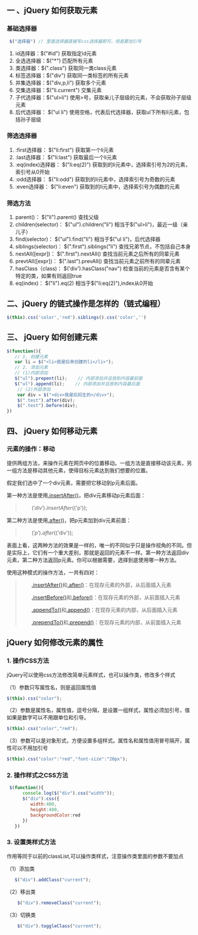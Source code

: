 ## 一  、jQuery 如何获取元素
###   基础选择器
```javascript
 $("选择器") // 里面选择器直接写css选择器即可，但是要加引号
```
1. id选择器：$("#id")	   获取指定id元素
2. 全选选择器：$("*")	匹配所有元素
3. 类选择器：$(".class")	   获取同一类class元素
4. 标签选择器：$("div")	获取同一类标签的所有元素
5. 并集选择器：$("div,p,li")	获取多个元素
6. 交集选择器：$("li.current")	交集元素
7. 子代选择器：$("ul>li")	使用>号，获取亲儿子层级的元素，不会获取孙子层级元素
8. 后代选择器：	$("ul li")	使用空格，代表后代选择器，获取ul下所有li元素，包括孙子层级

###  筛选选择器
1. :first选择器：	 $("li:first")	获取第一个li元素
2. :last选择器：	$("li:last")	获取最后一个li元素
3. :eq(index)选择器：	$("li:eq(2)")	获取到的li元素中，选择索引号为2的元素，索引号从0开始
4. :odd选择器：	$("li:odd")	获取到的li元素中，选择索引号为奇数的元素
5. :even选择器：	$("li:even")	获取到的li元素中，选择索引号为偶数的元素

### 筛选方法
1. parent()：	$("li").parent()	查找父级
2. children(selector)：		$("ul").children("li")	相当于$("ul>li")，最近一级（亲儿子）
3. find(selector)：		$("ul").find("li")	相当于$("ul li")，后代选择器
4. siblings(selector)：		$(".first").siblings("li")	查找兄弟节点，不包括自己本身
5. nextAll([expr])：		$(".first").nextAll()	查找当前元素之后所有的同辈元素
6. prevtAll([expr])：		$(".last").prevAll()	查找当前元素之前所有的同辈元素
7. hasClass（class)：	$('div').hasClass("nav")	检查当前的元素是否含有某个特定的类，如果有则返回true
8. eq(index)：		$("li").eq(2)	相当于$("li:eq(2)"),index从0开始

## 二、jQuery 的链式操作是怎样的（链式编程）

``` javascript
$(this).css('color','red').siblings().css('color','')
```
## 三、 jQuery 如何创建元素
``` javascript
$(function(){
   // 1. 创建元素
   var li = $("<li>我是后来创建的li</li>");
   // 2. 添加元素
   // (1)内部添加
   $("ul").prepent(li);    // 内部添加并且放到内容最前面
   $("ul").append(li);    // 内部添加并且放到内容最后面
    // (2)外部添加
    var div = $("<div>我是后妈生的</div>");
    $(".test").after(div);
    $(".test").before(div);
})
```
## 四、 jQuery 如何移动元素

   ### 元素的操作：移动

   提供两组方法，来操作元素在网页中的位置移动。一组方法是直接移动该元素，另一组方法是移动其他元素，使得目标元素达到我们想要的位置。

   假定我们选中了一个div元素，需要把它移动到p元素后面。

   第一种方法是使用[.insertAfter()](https://api.jquery.com/insertAfter/)，把div元素移动p元素后面：

   > 　　$('div').insertAfter($('p'));

   第二种方法是使用[.after()](https://api.jquery.com/after/)，把p元素加到div元素前面：

   > 　　$('p').after($('div'));

   表面上看，这两种方法的效果是一样的，唯一的不同似乎只是操作视角的不同。但是实际上，它们有一个重大差别，那就是返回的元素不一样。第一种方法返回div元素，第二种方法返回p元素。你可以根据需要，选择到底使用哪一种方法。

   使用这种模式的操作方法，一共有四对：

   > 　　[.insertAfter()](https://api.jquery.com/insertAfter/)和[.after()](https://api.jquery.com/after/)：在现存元素的外部，从后面插入元素
   >
   > 　　[.insertBefore()](https://api.jquery.com/insertBefore/)和[.before()](https://api.jquery.com/before)：在现存元素的外部，从前面插入元素
   >
   > 　　[.appendTo()](https://api.jquery.com/appendTo/)和[.append()](https://api.jquery.com/append)：在现存元素的内部，从后面插入元素
   >
   > 　　[.prependTo()](https://api.jquery.com/prependTo/)和[.prepend()](https://api.jquery.com/prepend)：在现存元素的内部，从前面插入元素

## jQuery 如何修改元素的属性

### 1. 操作CSS方法
   jQuery可以使用css方法修改简单元素样式，也可以操作类，修改多个样式

   （1）参数只写属性名，则是返回属性值
   ```javascript
   $(this).css("color");
   ```
   （2）参数是属性名，属性值，逗号分隔，是设置一组样式，属性必须加引号，值如果是数字可以不用跟单位和引导。
   ```javascript
   $(this).css("color","red");
   ```
   （3）参数可以是对象形式，方便设置多组样式。属性名和属性值用冒号隔开，属性可以不用加引号
   ```javascript
   $(this).css("color":"red","font-size":"20px");
   ```
   ### 2. 操作样式之CSS方法
   ``` javascript
    $(function(){
         console.log($("div").css("width"));
         $("div").css({
            width:400,
            height:400,
            backgroundColor:red
         })
      })
   ```

### 3. 设置类样式方法
作用等同于以前的classList,可以操作类样式，注意操作类里面的参数不要加点

（1）添加类
   ``` javascript
      $("div").addClass("current");
   ```
（2）移出类
   ``` javascript
       $("div").removeClass("current");
   ```
（3）切换类
   ``` javascript 
       $("div").toggleClass("current");
   ```
   